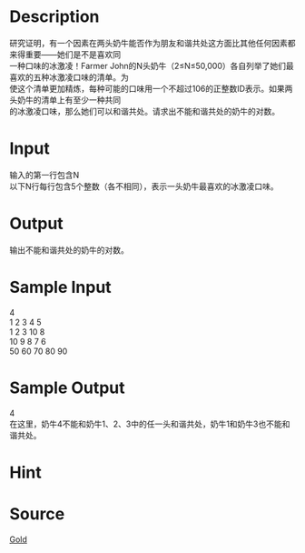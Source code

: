 
# Description

<div class="content"><div>研究证明，有一个因素在两头奶牛能否作为朋友和谐共处这方面比其他任何因素都来得重要——她们是不是喜欢同</div>
<div>一种口味的冰激凌！Farmer John的N头奶牛（2≤N≤50,000）各自列举了她们最喜欢的五种冰激凌口味的清单。为</div>
<div>使这个清单更加精炼，每种可能的口味用一个不超过106的正整数ID表示。如果两头奶牛的清单上有至少一种共同</div>
<div>的冰激凌口味，那么她们可以和谐共处。请求出不能和谐共处的奶牛的对数。</div>
<div></div>
<p></p></div>

# Input

<div class="content"><div>输入的第一行包含N</div>
<div>以下N行每行包含5个整数（各不相同），表示一头奶牛最喜欢的冰激凌口味。</div>
<div></div>
<p></p></div>

# Output

<div class="content"><div>输出不能和谐共处的奶牛的对数。</div>
<div></div>
<p></p></div>

# Sample Input

<div class="content"><span class="sampledata">4<br/>
1 2 3 4 5<br/>
1 2 3 10 8<br/>
10 9 8 7 6<br/>
50 60 70 80 90</span></div>

# Sample Output

<div class="content"><span class="sampledata">4<br/>
在这里，奶牛4不能和奶牛1、2、3中的任一头和谐共处，奶牛1和奶牛3也不能和谐共处。 </span></div>

# Hint

<div class="content"><p></p></div>

# Source

<div class="content"><p><a href="problemset.php?search=Gold">Gold</a></p></div>

